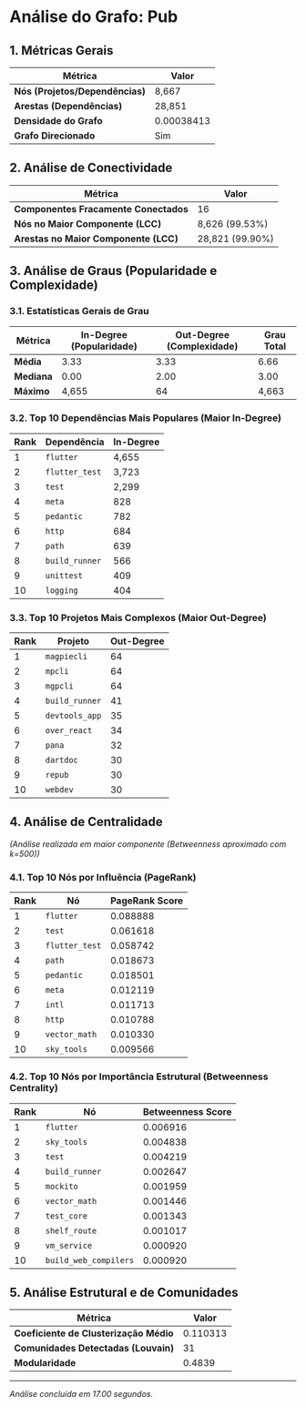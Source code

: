# Análise do Grafo: Pub

## 1. Métricas Gerais
| Métrica | Valor |
|---|---|
| **Nós (Projetos/Dependências)** | 8,667 |
| **Arestas (Dependências)** | 28,851 |
| **Densidade do Grafo** | 0.00038413 |
| **Grafo Direcionado** | Sim |

## 2. Análise de Conectividade
| Métrica | Valor |
|---|---|
| **Componentes Fracamente Conectados** | 16 |
| **Nós no Maior Componente (LCC)** | 8,626 (99.53%) |
| **Arestas no Maior Componente (LCC)** | 28,821 (99.90%) |

## 3. Análise de Graus (Popularidade e Complexidade)
### 3.1. Estatísticas Gerais de Grau
| Métrica | In-Degree (Popularidade) | Out-Degree (Complexidade) | Grau Total |
|---|---|---|---|
| **Média** | 3.33 | 3.33 | 6.66 |
| **Mediana** | 0.00 | 2.00 | 3.00 |
| **Máximo** | 4,655 | 64 | 4,663 |

### 3.2. Top 10 Dependências Mais Populares (Maior In-Degree)
| Rank | Dependência | In-Degree |
|---|---|---|
| 1 | `flutter` | 4,655 |
| 2 | `flutter_test` | 3,723 |
| 3 | `test` | 2,299 |
| 4 | `meta` | 828 |
| 5 | `pedantic` | 782 |
| 6 | `http` | 684 |
| 7 | `path` | 639 |
| 8 | `build_runner` | 566 |
| 9 | `unittest` | 409 |
| 10 | `logging` | 404 |

### 3.3. Top 10 Projetos Mais Complexos (Maior Out-Degree)
| Rank | Projeto | Out-Degree |
|---|---|---|
| 1 | `magpiecli` | 64 |
| 2 | `mpcli` | 64 |
| 3 | `mgpcli` | 64 |
| 4 | `build_runner` | 41 |
| 5 | `devtools_app` | 35 |
| 6 | `over_react` | 34 |
| 7 | `pana` | 32 |
| 8 | `dartdoc` | 30 |
| 9 | `repub` | 30 |
| 10 | `webdev` | 30 |

## 4. Análise de Centralidade
_(Análise realizada em maior componente (Betweenness aproximado com k=500))_

### 4.1. Top 10 Nós por Influência (PageRank)
| Rank | Nó | PageRank Score |
|---|---|---|
| 1 | `flutter` | 0.088888 |
| 2 | `test` | 0.061618 |
| 3 | `flutter_test` | 0.058742 |
| 4 | `path` | 0.018673 |
| 5 | `pedantic` | 0.018501 |
| 6 | `meta` | 0.012119 |
| 7 | `intl` | 0.011713 |
| 8 | `http` | 0.010788 |
| 9 | `vector_math` | 0.010330 |
| 10 | `sky_tools` | 0.009566 |

### 4.2. Top 10 Nós por Importância Estrutural (Betweenness Centrality)
| Rank | Nó | Betweenness Score |
|---|---|---|
| 1 | `flutter` | 0.006916 |
| 2 | `sky_tools` | 0.004838 |
| 3 | `test` | 0.004219 |
| 4 | `build_runner` | 0.002647 |
| 5 | `mockito` | 0.001959 |
| 6 | `vector_math` | 0.001446 |
| 7 | `test_core` | 0.001343 |
| 8 | `shelf_route` | 0.001017 |
| 9 | `vm_service` | 0.000920 |
| 10 | `build_web_compilers` | 0.000920 |

## 5. Análise Estrutural e de Comunidades
| Métrica | Valor |
|---|---|
| **Coeficiente de Clusterização Médio** | 0.110313 |
| **Comunidades Detectadas (Louvain)** | 31 |
| **Modularidade** | 0.4839 |

---
*Análise concluída em 17.00 segundos.*

